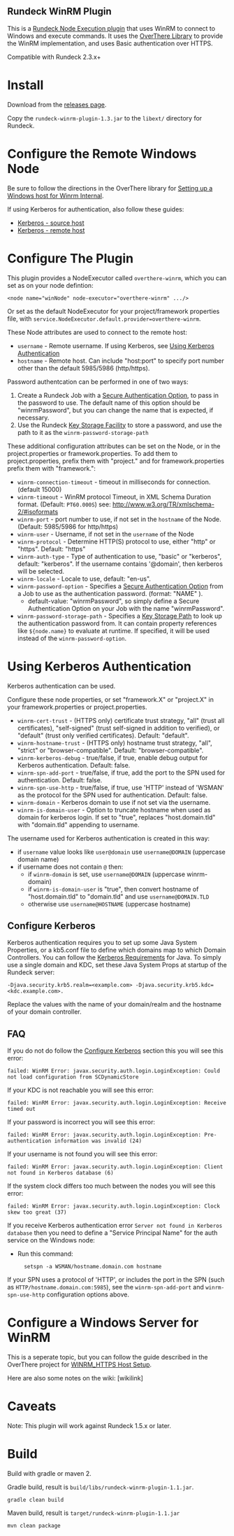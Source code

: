 Rundeck WinRM Plugin
--------------------

This is a [Rundeck Node Execution plugin][1] that uses WinRM to connect to Windows and execute commands.  It uses the [OverThere Library][2] to provide the WinRM implementation, and uses Basic authentication over HTTPS.

[1]: http://rundeck.org/docs/manual/plugins.html#node-execution-plugins
[2]: https://github.com/xebialabs/overthere/

Compatible with Rundeck 2.3.x+

Install
====

Download from the [releases page](https://github.com/rundeck-plugins/rundeck-winrm-plugin/releases).

Copy the `rundeck-winrm-plugin-1.3.jar` to the `libext/` directory for Rundeck.

Configure the Remote Windows Node
====

Be sure to follow the directions in the OverThere library for [Setting up a Windows host for Winrm Internal](https://github.com/xebialabs/overthere/#winrm-winrm_internal-and-winrm_native).

If using Kerberos for authentication, also follow these guides:

* [Kerberos - source host](https://github.com/xebialabs/overthere/#kerberos---source-host)
* [Kerberos - remote host](https://github.com/xebialabs/overthere/#kerberos---remote-host)

Configure The Plugin
====

This plugin provides a NodeExecutor called `overthere-winrm`, which you can set as on your node defintion:

	<node name="winNode" node-executor="overthere-winrm" .../>

Or set as the default NodeExecutor for your project/framework properties file, with `service.NodeExecutor.default.provider=overthere-winrm`.

These Node attributes are used to connect to the remote host:

* `username` - Remote username. If using Kerberos, see [Using Kerberos Authentication](#using-kerberos-authentication)
* `hostname` - Remote host. Can include "host:port" to specify port number other than the default 5985/5986 (http/https).

Password authentcation can be performed in one of two ways:

1. Create a Rundeck Job with a [Secure Authentication Option][1], to pass in the password to use.  The default name
of this option should be "winrmPassword", but you can change the name that is expected, if necessary.
2. Use the Rundeck [Key Storage Facility][2] to store a password, and use the path to it as the `winrm-password-storage-path`

[1]: http://rundeck.org/docs/manual/job-options.html#secure-options
[2]: http://rundeck.org/docs/administration/key-storage.html

These additional configuration attributes can be set on the Node, or in the project.properties or framework.properties. To add them to project.properties, prefix them with "project." and for framework.properties prefix them with "framework.":

* `winrm-connection-timeout` - timeout in milliseconds for connection. (default 15000)
* `winrm-timeout` - WinRM protocol Timeout, in XML Schema Duration format. (Default: `PT60.000S`) see: <http://www.w3.org/TR/xmlschema-2/#isoformats>
* `winrm-port` - port number to use, if not set in the `hostname` of the Node. (Default: 5985/5986 for http/https)
* `winrm-user` - Username, if not set in the `username` of the Node
* `winrm-protocol` - Determine HTTP(S) protocol to use, either "http" or "https". Default: "https"
* `winrm-auth-type` - Type of authentication to use, "basic" or "kerberos", default: "kerberos".  If the username contains '@domain', then kerberos will be selected.
* `winrm-locale` - Locale to use, default: "en-us".
* `winrm-password-option` - Specifies a [Secure Authentication Option][1] from a Job to use as the authentication password. (format: "NAME" ).
	* default-value: "winrmPassword", so simply define a Secure Authentication Option on your Job with the name "winrmPassword".
* `winrm-password-storage-path` - Specifies a [Key Storage Path][] to look up the authentication password from.  It can contain property references like `${node.name}` to evaluate at runtime.  If specified, it will be used instead of the `winrm-password-option`.

[Key Storage Path]: http://rundeck.org/docs/administration/key-storage.html


Using Kerberos Authentication
====

Kerberos authentication can be used.

Configure these node properties, or set "framework.X" or "project.X" in your framework.properties or project.properties.

* `winrm-cert-trust` - (HTTPS only) certificate trust strategy, "all" (trust all certificates), "self-signed" (trust self-signed in addition to verified), or "default" (trust only verified certificates). Default: "default".
* `winrm-hostname-trust` - (HTTPS only) hostname trust strategy, "all", "strict" or "browser-compatible". Default: "browser-compatible".
* `winrm-kerberos-debug` - true/false, if true, enable debug output for Kerberos authentication. Default: false.
* `winrm-spn-add-port` - true/false, if true, add the port to the SPN used for authentication. Default: false.
* `winrm-spn-use-http` - true/false, if true, use 'HTTP' instead of 'WSMAN' as the protocol for the SPN used for authentication. Default: false.
* `winrm-domain` - Kerberos domain to use if not set via the username.
* `winrm-is-domain-user` - Option to truncate hostname when used as domain for kerberos login. If set to "true", replaces "host.domain.tld" with "domain.tld" appending to username.

The username used for Kerberos authentication is created in this way:

* if `username` value looks like `user@domain` use `username@DOMAIN` (uppercase domain name)
* if username does not contain `@` then:
    * if `winrm-domain` is set, use `username@DOMAIN` (uppercase winrm-domain) 
    * if `winrm-is-domain-user` is "true", then convert hostname of "host.domain.tld" to "domain.tld" and use `username@DOMAIN.TLD`
    * otherwise use `username@HOSTNAME` (uppercase hostname)

Configure Kerberos
----

Kerberos authentication requires you to set up some Java System Properties, or a kb5.conf file to define which domains map to which Domain Controllers.  You can follow the [Kerberos Requirements](http://docs.oracle.com/javase/7/docs/technotes/guides/security/jgss/tutorials/KerberosReq.html) for Java.  To simply use a single domain and KDC, set these Java System Props at startup of the Rundeck server:

    -Djava.security.krb5.realm=<example.com> -Djava.security.krb5.kdc=<kdc.example.com>. 

Replace the values with the name of your domain/realm and the hostname of your domain controller.

FAQ
----

If you do not do follow the [Configure Kerberos](#configure-kerberos) section this you will see this error:

    failed: WinRM Error: javax.security.auth.login.LoginException: Could not load configuration from SCDynamicStore

If your KDC is not reachable you will see this error:

    failed: WinRM Error: javax.security.auth.login.LoginException: Receive timed out

If your password is incorrect you will see this error:

    failed: WinRM Error: javax.security.auth.login.LoginException: Pre-authentication information was invalid (24)

If your username is not found you will see this error:

    failed: WinRM Error: javax.security.auth.login.LoginException: Client not found in Kerberos database (6)

If the system clock differs too much between the nodes you will see this error:

    failed: WinRM Error: javax.security.auth.login.LoginException: Clock skew too great (37)

If you receive Kerberos authentication error `Server not found in Kerberos database` then you need to define a
"Service Principal Name" for the auth service on the Windows node:

* Run this command:

        setspn -a WSMAN/hostname.domain.com hostname

If your SPN uses a protocol of 'HTTP', or includes the port in the SPN (such as `HTTP/hostname.domain.com:5985`), see
the `winrm-spn-add-port` and `winrm-spn-use-http` configuration options above.

Configure a Windows Server for WinRM
====

This is a seperate topic, but you can follow the guide described in the OverThere project for [WINRM_HTTPS Host Setup][1].

[1]: https://github.com/xebialabs/overthere/#cifs_host_setup

Here are also some notes on the wiki: [wikilink]

Caveats
====

Note: This plugin will work against Rundeck 1.5.x or later.

Build
=====

Build with gradle or maven 2.

Gradle build, result is `build/libs/rundeck-winrm-plugin-1.1.jar`.

	gradle clean build

Maven build, result is `target/rundeck-winrm-plugin-1.1.jar`
    
    mvn clean package
